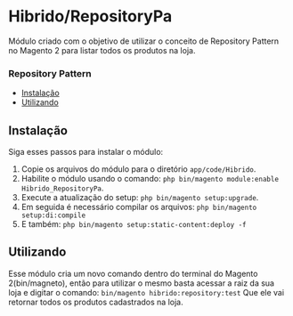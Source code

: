 # Hibrido/RepositoryPa
Módulo criado com o objetivo de utilizar o conceito de Repository Pattern no Magento 2 para listar todos os produtos na loja. 

<h3>Repository Pattern</h3>

- [Instalação](#instalação)
- [Utilizando](#utilizando)

## Instalação

Siga esses passos para instalar o módulo:

1. Copie os arquivos do módulo para o diretório `app/code/Hibrido`.
2. Habilite o módulo usando o comando: `php bin/magento module:enable Hibrido_RepositoryPa`.
3. Execute a atualização do setup: `php bin/magento setup:upgrade`.
4. Em seguida é necessário compilar os arquivos: `php bin/magento setup:di:compile`
5. E também: `php bin/magento setup:static-content:deploy -f`

## Utilizando
Esse módulo cria um novo comando dentro do terminal do Magento 2(bin/magneto), então para utilizar o mesmo basta acessar a raiz da sua loja e digitar o comando:
`bin/magento hibrido:repository:test`
Que ele vai retornar todos os produtos cadastrados na loja.

